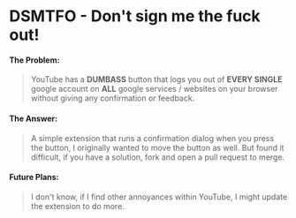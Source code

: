 # DSMTFO - Don't sign me the fuck out!

#### The Problem:
> YouTube has a **DUMBASS** button that logs you out of **EVERY SINGLE** google account on **ALL** google services / websites on your browser without giving any confirmation or feedback.

#### The Answer:
> A simple extension that runs a confirmation dialog when you press the button, I originally wanted to move the button as well. But found it difficult, if you have a solution, fork and open a pull request to merge.


#### Future Plans:
> I don't know, if I find other annoyances within YouTube, I might update the extension to do more.